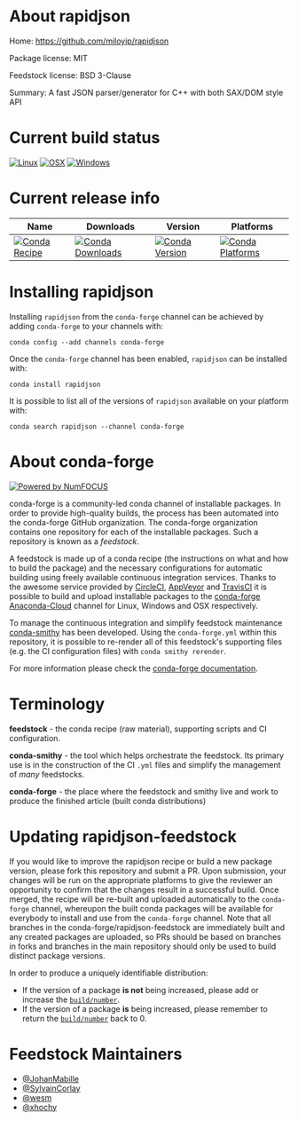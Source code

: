 <!--
# -*- mode: jinja -*-
-->

About rapidjson
===============

Home: https://github.com/miloyip/rapidjson

Package license: MIT

Feedstock license: BSD 3-Clause

Summary: A fast JSON parser/generator for C++ with both SAX/DOM style API



Current build status
====================

[![Linux](https://img.shields.io/circleci/project/github/conda-forge/rapidjson-feedstock/master.svg?label=Linux)](https://circleci.com/gh/conda-forge/rapidjson-feedstock)
[![OSX](https://img.shields.io/travis/conda-forge/rapidjson-feedstock/master.svg?label=macOS)](https://travis-ci.org/conda-forge/rapidjson-feedstock)
[![Windows](https://img.shields.io/appveyor/ci/conda-forge/rapidjson-feedstock/master.svg?label=Windows)](https://ci.appveyor.com/project/conda-forge/rapidjson-feedstock/branch/master)

Current release info
====================

| Name | Downloads | Version | Platforms |
| --- | --- | --- | --- |
| [![Conda Recipe](https://img.shields.io/badge/recipe-rapidjson-green.svg)](https://anaconda.org/conda-forge/rapidjson) | [![Conda Downloads](https://img.shields.io/conda/dn/conda-forge/rapidjson.svg)](https://anaconda.org/conda-forge/rapidjson) | [![Conda Version](https://img.shields.io/conda/vn/conda-forge/rapidjson.svg)](https://anaconda.org/conda-forge/rapidjson) | [![Conda Platforms](https://img.shields.io/conda/pn/conda-forge/rapidjson.svg)](https://anaconda.org/conda-forge/rapidjson) |

Installing rapidjson
====================

Installing `rapidjson` from the `conda-forge` channel can be achieved by adding `conda-forge` to your channels with:

```
conda config --add channels conda-forge
```

Once the `conda-forge` channel has been enabled, `rapidjson` can be installed with:

```
conda install rapidjson
```

It is possible to list all of the versions of `rapidjson` available on your platform with:

```
conda search rapidjson --channel conda-forge
```


About conda-forge
=================

[![Powered by NumFOCUS](https://img.shields.io/badge/powered%20by-NumFOCUS-orange.svg?style=flat&colorA=E1523D&colorB=007D8A)](http://numfocus.org)

conda-forge is a community-led conda channel of installable packages.
In order to provide high-quality builds, the process has been automated into the
conda-forge GitHub organization. The conda-forge organization contains one repository
for each of the installable packages. Such a repository is known as a *feedstock*.

A feedstock is made up of a conda recipe (the instructions on what and how to build
the package) and the necessary configurations for automatic building using freely
available continuous integration services. Thanks to the awesome service provided by
[CircleCI](https://circleci.com/), [AppVeyor](https://www.appveyor.com/)
and [TravisCI](https://travis-ci.org/) it is possible to build and upload installable
packages to the [conda-forge](https://anaconda.org/conda-forge)
[Anaconda-Cloud](https://anaconda.org/) channel for Linux, Windows and OSX respectively.

To manage the continuous integration and simplify feedstock maintenance
[conda-smithy](https://github.com/conda-forge/conda-smithy) has been developed.
Using the ``conda-forge.yml`` within this repository, it is possible to re-render all of
this feedstock's supporting files (e.g. the CI configuration files) with ``conda smithy rerender``.

For more information please check the [conda-forge documentation](https://conda-forge.org/docs/).

Terminology
===========

**feedstock** - the conda recipe (raw material), supporting scripts and CI configuration.

**conda-smithy** - the tool which helps orchestrate the feedstock.
                   Its primary use is in the construction of the CI ``.yml`` files
                   and simplify the management of *many* feedstocks.

**conda-forge** - the place where the feedstock and smithy live and work to
                  produce the finished article (built conda distributions)


Updating rapidjson-feedstock
============================

If you would like to improve the rapidjson recipe or build a new
package version, please fork this repository and submit a PR. Upon submission,
your changes will be run on the appropriate platforms to give the reviewer an
opportunity to confirm that the changes result in a successful build. Once
merged, the recipe will be re-built and uploaded automatically to the
`conda-forge` channel, whereupon the built conda packages will be available for
everybody to install and use from the `conda-forge` channel.
Note that all branches in the conda-forge/rapidjson-feedstock are
immediately built and any created packages are uploaded, so PRs should be based
on branches in forks and branches in the main repository should only be used to
build distinct package versions.

In order to produce a uniquely identifiable distribution:
 * If the version of a package **is not** being increased, please add or increase
   the [``build/number``](https://conda.io/docs/user-guide/tasks/build-packages/define-metadata.html#build-number-and-string).
 * If the version of a package **is** being increased, please remember to return
   the [``build/number``](https://conda.io/docs/user-guide/tasks/build-packages/define-metadata.html#build-number-and-string)
   back to 0.

Feedstock Maintainers
=====================

* [@JohanMabille](https://github.com/JohanMabille/)
* [@SylvainCorlay](https://github.com/SylvainCorlay/)
* [@wesm](https://github.com/wesm/)
* [@xhochy](https://github.com/xhochy/)

